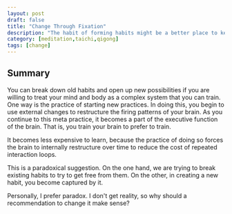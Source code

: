 ```yaml
---
layout: post
draft: false
title: "Change Through Fixation"
description: "The habit of forming habits might be a better place to keep your brain."
category: [meditation,taichi,qigong]
tags: [change]
---
```


## Summary

You can break down old habits and open up new possibilities if you are willing to treat your mind and body as a complex
system that you can train. One way is the practice of starting new practices. In doing this, you begin to use external
changes to restructure the firing patterns of your brain. As you continue to this meta practice, it becomes a part
of the executive function of the brain. That is, you train your brain to prefer to train. 

It becomes less expensive to learn, because the practice of doing so forces the brain to internally restructure over 
time to reduce the cost of repeated interaction loops.

This is a paradoxical suggestion. On the one hand, we are trying to break existing habits to try to get free from them. 
On the other, in creating a new habit, you become captured by it.

Personally, I prefer paradox. I don't get reality, so why should a recommendation to change it make sense?